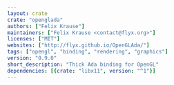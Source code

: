 ```yaml
---
layout: crate
crate: "openglada"
authors: ["Felix Krause"]
maintainers: ["Felix Krause <contact@flyx.org>"]
licenses: ["MIT"]
websites: ["http://flyx.github.io/OpenGLAda/"]
tags: ["opengl", "binding", "rendering", "graphics"]
version: "0.9.0"
short_description: "Thick Ada binding for OpenGL"
dependencies: [{crate: "libx11", version: "^1"}]
---
```



